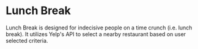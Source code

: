 # Lunch Break

Lunch Break is designed for indecisive people on a time crunch (i.e. lunch break).
It utilizes Yelp's API to select a nearby restaurant based on user selected criteria.
